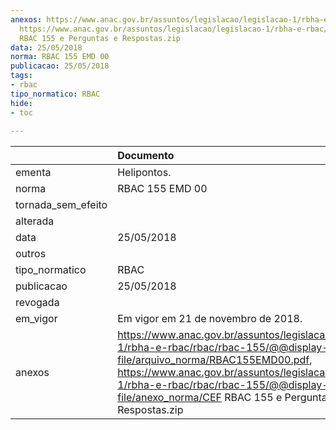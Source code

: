 ```yaml
---
anexos: https://www.anac.gov.br/assuntos/legislacao/legislacao-1/rbha-e-rbac/rbac/rbac-155/@@display-file/arquivo_norma/RBAC155EMD00.pdf,
  https://www.anac.gov.br/assuntos/legislacao/legislacao-1/rbha-e-rbac/rbac/rbac-155/@@display-file/anexo_norma/CEF
  RBAC 155 e Perguntas e Respostas.zip
data: 25/05/2018
norma: RBAC 155 EMD 00
publicacao: 25/05/2018
tags:
- rbac
tipo_normatico: RBAC
hide: 
- toc 
 
---
```


|                    | Documento                                                                                                                                                                                                                                                                                |
|:-------------------|:-----------------------------------------------------------------------------------------------------------------------------------------------------------------------------------------------------------------------------------------------------------------------------------------|
| ementa             | Helipontos.                                                                                                                                                                                                                                                                              |
| norma              | RBAC 155 EMD 00                                                                                                                                                                                                                                                                          |
| tornada_sem_efeito |                                                                                                                                                                                                                                                                                          |
| alterada           |                                                                                                                                                                                                                                                                                          |
| data               | 25/05/2018                                                                                                                                                                                                                                                                               |
| outros             |                                                                                                                                                                                                                                                                                          |
| tipo_normatico     | RBAC                                                                                                                                                                                                                                                                                     |
| publicacao         | 25/05/2018                                                                                                                                                                                                                                                                               |
| revogada           |                                                                                                                                                                                                                                                                                          |
| em_vigor           | Em vigor em 21 de novembro de 2018.                                                                                                                                                                                                                                                      |
| anexos             | https://www.anac.gov.br/assuntos/legislacao/legislacao-1/rbha-e-rbac/rbac/rbac-155/@@display-file/arquivo_norma/RBAC155EMD00.pdf, https://www.anac.gov.br/assuntos/legislacao/legislacao-1/rbha-e-rbac/rbac/rbac-155/@@display-file/anexo_norma/CEF RBAC 155 e Perguntas e Respostas.zip |